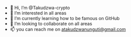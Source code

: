 - 👋 Hi, I’m @Takudzwa-crypto
- 👀 I’m interested in all areas
- 🌱 I’m currently learning how to be famous on GitHub
- 💞️ I’m looking to collaborate on all areas
- 📫 you can reach me on atakudzwanunguti@gmail.com

<!---
Takudzwa-crypto/Takudzwa-crypto is a ✨ special ✨ repository because its `README.md` (this file) appears on your GitHub profile.
You can click the Preview link to take a look at your changes.
--->
